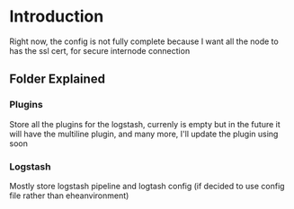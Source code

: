 # Introduction

Right now, the config is not fully complete because I want all the node to has the ssl cert, for secure internode connection

## Folder Explained

### Plugins

Store all the plugins for the logstash, currenly is empty but in the future it will have the multiline plugin, and many more, I'll update the plugin using soon

### Logstash

Mostly store logstash pipeline and logtash config (if decided to use config file rather than eheanvironment)

